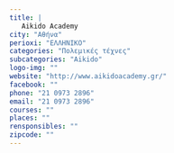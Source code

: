 ```yaml
---
title: |
   Aikido Academy
city: "Αθήνα"
perioxi: "ΕΛΛΗΝΙΚΟ"
categories: "Πολεμικές τέχνες"
subcategories: "Aikido"
logo-img: ""
website: "http://www.aikidoacademy.gr/"
facebook: ""
phone: "21 0973 2896"
email: "21 0973 2896"
courses: ""
places: ""
rensponsibles: ""
zipcode: ""
---
```




